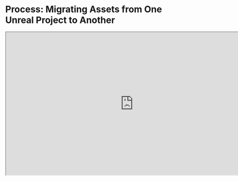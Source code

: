 # Process: Migrating Assets from One Unreal Project to Another

<p><iframe src="https://www.youtube.com/embed/KOHjI3seBJc?rel=0" width="800" height="450" allowfullscreen="allowfullscreen" allow="accelerometer; autoplay; clipboard-write; encrypted-media; gyroscope; picture-in-picture"></iframe></p>